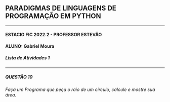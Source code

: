 ## PARADIGMAS DE LINGUAGENS DE PROGRAMAÇÃO EM PYTHON
---
#### ESTACIO FIC 2022.2 - PROFESSOR ESTEVÃO 
#### ALUNO: Gabriel Moura   
##### Lista de Atividades 1
---
##### QUESTÃO 10
###### Faça um Programa que peça o raio de um círculo, calcule e mostre sua área.

